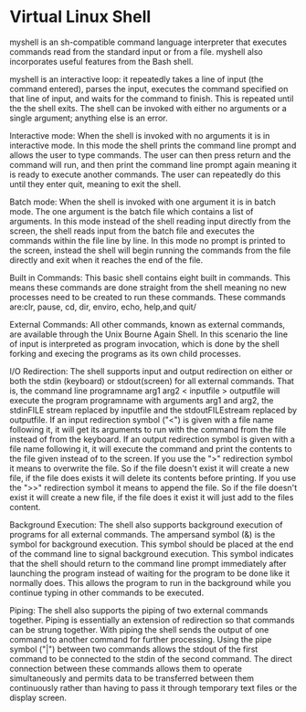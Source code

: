 # Virtual Linux Shell

myshell is an sh-compatible command language interpreter that executes commands read from the standard input or from a file. myshell also incorporates useful features from the Bash shell.

myshell is an interactive loop: it repeatedly takes a line of input (the command entered), parses the input, executes the command specified on that line of input, and waits for the command to finish. This is repeated until the the shell exits. The shell can be invoked with either no arguments or a single argument; anything else is an error. 

Interactive mode: When the shell is invoked with no arguments it is in interactive mode. In this mode the shell prints the command line prompt and allows the user to type commands. The user can then press return and the command will run, and then print the command line prompt again meaning it is ready to execute another commands. The user can repeatedly do this until they enter quit, meaning to exit the shell.
 
Batch mode: When the shell is invoked with one argument it is in batch mode. The one argument is the batch file which contains a list of arguments. In this mode instead of the shell reading input directly from the screen, the shell reads input from the batch file and executes the commands within the file line by line. In this mode no prompt is printed to the screen, instead the shell will begin running the commands from the file directly and exit when it reaches the end of the file.
 
Built in Commands: This basic shell contains eight built in commands. This means these commands are done straight from the shell meaning no new processes need to be created to run these commands. These commands are:clr, pause, cd, dir, enviro, echo, help,and quit/

External Commands: 
All other commands, known as external commands, are available through the Unix Bourne Again Shell. In this scenario the line of input is interpreted as program invocation, which is done by the shell forking and execing the programs as its own child processes. 

I/O Redirection:
The shell supports input and output redirection on either or both the stdin (keyboard) or stdout(screen) for all external commands. That is, the command line programname arg1 arg2 < inputfile > outputfile will execute the program programname with arguments arg1 and arg2, the stdinFILE stream replaced by inputfile and the stdoutFILEstream replaced by outputfile. If an input redirection symbol ("<") is given with a file name following it, it will get its arguments to run with the command from the file instead of from the keyboard. If an output redirection symbol is given with a file name following it, it will execute the command and print the contents to the file given instead of to the screen. If you use the ">" redirection symbol it means to overwrite the file. So if the file doesn't exist it will create a new file, if the file does exists it will delete its contents before printing. If you use the ">>" redirection symbol it means to append the file. So if the file doesn't exist it will create a new file, if the file does it exist it will just add to the files content.
 
Background Execution:
The shell also supports background execution of programs for all external commands. The ampersand symbol (&) is the symbol for background execution. This symbol should be placed at the end of the command line to signal background execution. This symbol indicates that the shell should return to the command line prompt immediately after launching the program instead of waiting for the program to be done like it normally does. This allows the program to run in the background while you continue typing in other commands to be executed. 

Piping:
The shell also supports the piping of two external commands together. Piping is essentially an extension of redirection so that commands can be strung together. With piping the shell sends the output of one command to another command for further processing. Using the pipe symbol ("|") between two commands allows the stdout of the first command to be connected to the stdin of the second command. The direct connection between these commands allows them to operate simultaneously and permits data to be transferred between them continuously rather than having to pass it through temporary text files or the display screen.






